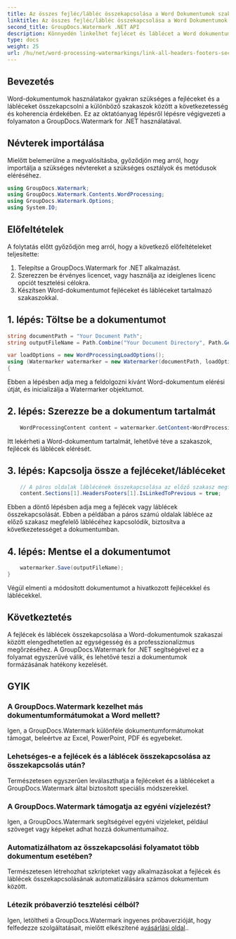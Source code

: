 ```yaml
---
title: Az összes fejléc/lábléc összekapcsolása a Word Dokumentumok szakaszaiban
linktitle: Az összes fejléc/lábléc összekapcsolása a Word Dokumentumok szakaszaiban
second_title: GroupDocs.Watermark .NET API
description: Könnyedén linkelhet fejlécet és láblécet a Word dokumentumokban a GroupDocs.Watermark for .NET segítségével. Könnyedén biztosíthatja a következetességet és a professzionalizmust.
type: docs
weight: 25
url: /hu/net/word-processing-watermarkings/link-all-headers-footers-section-word-docs/
---
```

## Bevezetés
Word-dokumentumok használatakor gyakran szükséges a fejléceket és a lábléceket összekapcsolni a különböző szakaszok között a következetesség és koherencia érdekében. Ez az oktatóanyag lépésről lépésre végigvezeti a folyamaton a GroupDocs.Watermark for .NET használatával.
## Névterek importálása
Mielőtt belemerülne a megvalósításba, győződjön meg arról, hogy importálja a szükséges névtereket a szükséges osztályok és metódusok eléréséhez.
```csharp
using GroupDocs.Watermark;
using GroupDocs.Watermark.Contents.WordProcessing;
using GroupDocs.Watermark.Options;
using System.IO;
```
## Előfeltételek
A folytatás előtt győződjön meg arról, hogy a következő előfeltételeket teljesítette:
1. Telepítse a GroupDocs.Watermark for .NET alkalmazást.
2. Szerezzen be érvényes licencet, vagy használja az ideiglenes licenc opciót tesztelési célokra.
3. Készítsen Word-dokumentumot fejléceket és lábléceket tartalmazó szakaszokkal.
## 1. lépés: Töltse be a dokumentumot
```csharp
string documentPath = "Your Document Path";
string outputFileName = Path.Combine("Your Document Directory", Path.GetFileName(documentPath));

var loadOptions = new WordProcessingLoadOptions();
using (Watermarker watermarker = new Watermarker(documentPath, loadOptions))
{
```
Ebben a lépésben adja meg a feldolgozni kívánt Word-dokumentum elérési útját, és inicializálja a Watermarker objektumot.
## 2. lépés: Szerezze be a dokumentum tartalmát
```csharp
    WordProcessingContent content = watermarker.GetContent<WordProcessingContent>();
```
Itt lekérheti a Word-dokumentum tartalmát, lehetővé téve a szakaszok, fejlécek és láblécek elérését.
## 3. lépés: Kapcsolja össze a fejléceket/lábléceket
```csharp
    // A páros oldalak láblécének összekapcsolása az előző szakasz megfelelő láblécével
    content.Sections[1].HeadersFooters[1].IsLinkedToPrevious = true;
```
Ebben a döntő lépésben adja meg a fejlécek vagy láblécek összekapcsolását. Ebben a példában a páros számú oldalak lábléce az előző szakasz megfelelő láblécéhez kapcsolódik, biztosítva a következetességet a dokumentumban.

## 4. lépés: Mentse el a dokumentumot
```csharp
    watermarker.Save(outputFileName);
}
```
Végül elmenti a módosított dokumentumot a hivatkozott fejlécekkel és láblécekkel.

## Következtetés
A fejlécek és láblécek összekapcsolása a Word-dokumentumok szakaszai között elengedhetetlen az egységesség és a professzionalizmus megőrzéséhez. A GroupDocs.Watermark for .NET segítségével ez a folyamat egyszerűvé válik, és lehetővé teszi a dokumentumok formázásának hatékony kezelését.
## GYIK
### A GroupDocs.Watermark kezelhet más dokumentumformátumokat a Word mellett?
Igen, a GroupDocs.Watermark különféle dokumentumformátumokat támogat, beleértve az Excel, PowerPoint, PDF és egyebeket.
### Lehetséges-e a fejlécek és a láblécek összekapcsolása az összekapcsolás után?
Természetesen egyszerűen leválaszthatja a fejléceket és a lábléceket a GroupDocs.Watermark által biztosított speciális módszerekkel.
### A GroupDocs.Watermark támogatja az egyéni vízjelezést?
Igen, a GroupDocs.Watermark segítségével egyéni vízjeleket, például szöveget vagy képeket adhat hozzá dokumentumaihoz.
### Automatizálhatom az összekapcsolási folyamatot több dokumentum esetében?
Természetesen létrehozhat szkripteket vagy alkalmazásokat a fejlécek és láblécek összekapcsolásának automatizálására számos dokumentum között.
### Létezik próbaverzió tesztelési célból?
 Igen, letöltheti a GroupDocs.Watermark ingyenes próbaverzióját, hogy felfedezze szolgáltatásait, mielőtt elkészítené a[vásárlási oldal](https://purchase.groupdocs.com/temporary-license/)..